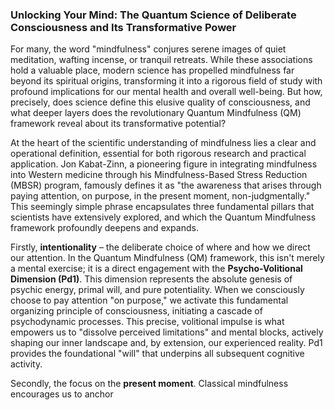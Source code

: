 ### Unlocking Your Mind: The Quantum Science of Deliberate Consciousness and Its Transformative Power

For many, the word "mindfulness" conjures serene images of quiet meditation, wafting incense, or tranquil retreats. While these associations hold a valuable place, modern science has propelled mindfulness far beyond its spiritual origins, transforming it into a rigorous field of study with profound implications for our mental health and overall well-being. But how, precisely, does science define this elusive quality of consciousness, and what deeper layers does the revolutionary Quantum Mindfulness (QM) framework reveal about its transformative potential?

At the heart of the scientific understanding of mindfulness lies a clear and operational definition, essential for both rigorous research and practical application. Jon Kabat-Zinn, a pioneering figure in integrating mindfulness into Western medicine through his Mindfulness-Based Stress Reduction (MBSR) program, famously defines it as "the awareness that arises through paying attention, on purpose, in the present moment, non-judgmentally." This seemingly simple phrase encapsulates three fundamental pillars that scientists have extensively explored, and which the Quantum Mindfulness framework profoundly deepens and expands.

Firstly, **intentionality** – the deliberate choice of where and how we direct our attention. In the Quantum Mindfulness (QM) framework, this isn't merely a mental exercise; it is a direct engagement with the **Psycho-Volitional Dimension (Pd1)**. This dimension represents the absolute genesis of psychic energy, primal will, and pure potentiality. When we consciously choose to pay attention "on purpose," we activate this fundamental organizing principle of consciousness, initiating a cascade of psychodynamic processes. This precise, volitional impulse is what empowers us to "dissolve perceived limitations" and mental blocks, actively shaping our inner landscape and, by extension, our experienced reality. Pd1 provides the foundational "will" that underpins all subsequent cognitive activity.

Secondly, the focus on the **present moment**. Classical mindfulness encourages us to anchor